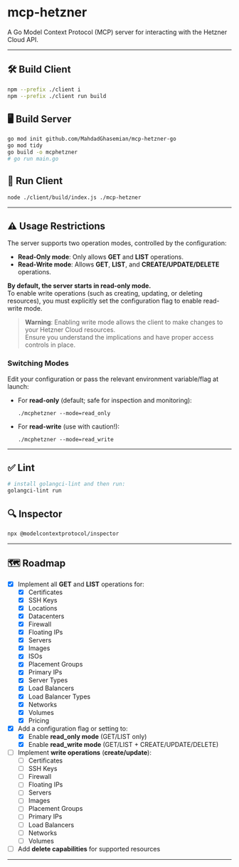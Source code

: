 # mcp-hetzner
A Go Model Context Protocol (MCP) server for interacting with the Hetzner Cloud API.

---

## 🛠 Build Client
```bash
npm --prefix ./client i
npm --prefix ./client run build
```

## 🖥 Build Server
```bash
go mod init github.com/MahdadGhasemian/mcp-hetzner-go
go mod tidy
go build -o mcphetzner
# go run main.go
```

## 🚀 Run Client
```bash
node ./client/build/index.js ./mcp-hetzner
```

---

## ⚠️ Usage Restrictions

The server supports two operation modes, controlled by the configuration:

- **Read-Only mode**: Only allows **GET** and **LIST** operations.
- **Read-Write mode**: Allows **GET**, **LIST**, and **CREATE/UPDATE/DELETE** operations.

**By default, the server starts in read-only mode.**  
To enable write operations (such as creating, updating, or deleting resources), you must explicitly set the configuration flag to enable read-write mode.

> **Warning**: Enabling write mode allows the client to make changes to your Hetzner Cloud resources.  
> Ensure you understand the implications and have proper access controls in place.

### Switching Modes

Edit your configuration or pass the relevant environment variable/flag at launch:

- For **read-only** (default; safe for inspection and monitoring):
    ```
    ./mcphetzner --mode=read_only
    ```
- For **read-write** (use with caution!):
    ```
    ./mcphetzner --mode=read_write
    ```

---

## ✅ Lint
```bash
# install golangci-lint and then run:
golangci-lint run
```

## 🔍 Inspector
```bash
npx @modelcontextprotocol/inspector
```

---

## 🗺 Roadmap

- [x] Implement all **GET** and **LIST** operations for:
  - [x] Certificates
  - [x] SSH Keys
  - [x] Locations
  - [x] Datacenters
  - [x] Firewall
  - [x] Floating IPs
  - [x] Servers
  - [x] Images
  - [x] ISOs
  - [x] Placement Groups
  - [x] Primary IPs
  - [x] Server Types
  - [x] Load Balancers
  - [x] Load Balancer Types
  - [x] Networks
  - [x] Volumes
  - [x] Pricing

- [x] Add a configuration flag or setting to:
  - [x] Enable **read_only mode** (GET/LIST only)
  - [x] Enable **read_write mode** (GET/LIST + CREATE/UPDATE/DELETE)

- [ ] Implement **write operations** (**create/update**):
  - [ ] Certificates
  - [ ] SSH Keys
  - [ ] Firewall
  - [ ] Floating IPs
  - [ ] Servers
  - [ ] Images
  - [ ] Placement Groups
  - [ ] Primary IPs
  - [ ] Load Balancers
  - [ ] Networks
  - [ ] Volumes

- [ ] Add **delete capabilities** for supported resources

---